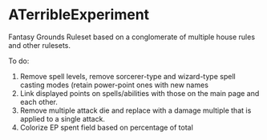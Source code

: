 # ATerribleExperiment
Fantasy Grounds Ruleset based on a conglomerate of multiple house rules and other rulesets.

To do:

1. Remove spell levels, remove sorcerer-type and wizard-type spell casting modes (retain power-point ones with new names
  1. Link displayed points on spells/abilities with those on the main page and each other.
2. Remove multiple attack die and replace with a damage multiple that is applied to a single attack.
3. Colorize EP spent field based on percentage of total
